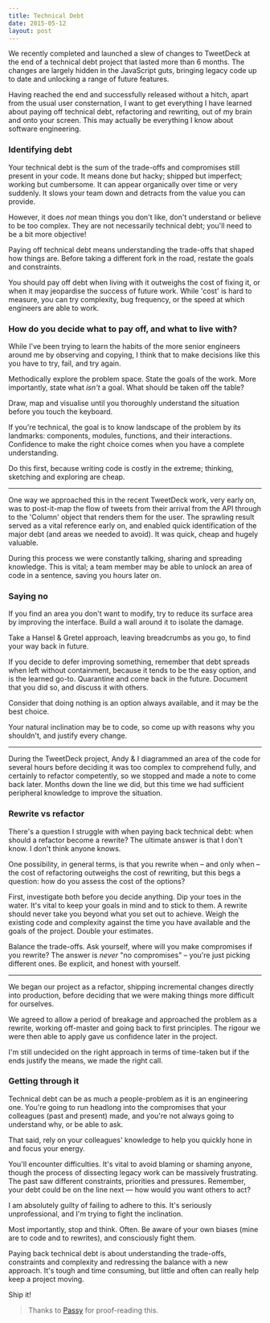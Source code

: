 ```yaml
---
title: Technical Debt
date: 2015-05-12
layout: post
---
```


We recently completed and launched a slew of changes to TweetDeck at the end of a technical debt project that lasted more than 6 months. The changes are largely hidden in the JavaScript guts, bringing legacy code up to date and unlocking a range of future features.

Having reached the end and successfully released without a hitch, apart from the usual user consternation, I want to get everything I have learned about paying off technical debt, refactoring and rewriting, out of my brain and onto your screen. This may actually be everything I know about software engineering.

### Identifying debt

Your technical debt is the sum of the trade-offs and compromises still present in your code. It means done but hacky; shipped but imperfect; working but cumbersome. It can appear organically over time or very suddenly. It slows your team down and detracts from the value you can provide.

However, it does *not* mean things you don't like, don't understand or believe to be too complex. They are not necessarily technical debt; you'll need to be a bit more objective!

Paying off technical debt means understanding the trade-offs that shaped how things are. Before taking a different fork in the road, restate the goals and constraints.

You should pay off debt when living with it outweighs the cost of fixing it, or when it may jeopardise the success of future work. While 'cost' is hard to measure, you can try complexity, bug frequency, or the speed at which engineers are able to work.

### How do you decide what to pay off, and what to live with?

While I've been trying to learn the habits of the more senior engineers around me by observing and copying, I think that to make decisions like this you have to try, fail, and try again.

Methodically explore the problem space. State the goals of the work. More importantly, state what *isn't* a goal. What should be taken off the table?

Draw, map and visualise until you thoroughly understand the situation before you touch the keyboard.

If you're technical, the goal is to know landscape of the problem by its landmarks: components, modules, functions, and their interactions. Confidence to make the right choice comes when you have a complete understanding.

Do this first, because writing code is costly in the extreme; thinking, sketching and exploring are cheap.

---

One way we approached this in the recent TweetDeck work, very early on, was to post-it-map the flow of tweets from their arrival from the API through to the 'Column' object that renders them for the user. The sprawling result served as a vital reference early on, and enabled quick identification of the major debt (and areas we needed to avoid). It was quick, cheap and hugely valuable.

During this process we were constantly talking, sharing and spreading knowledge. This is vital; a team member may be able to unlock an area of code in a sentence, saving you hours later on.

### Saying no

If you find an area you don't want to modify, try to reduce its surface area by improving the interface. Build a wall around it to isolate the damage.

Take a Hansel & Gretel approach, leaving breadcrumbs as you go, to find your way back in future.

If you decide to defer improving something, remember that debt spreads when left without containment, because it tends to be the easy option, and is the learned go-to. Quarantine and come back in the future. Document that you did so, and discuss it with others.

Consider that doing nothing is an option always available, and it may be the best choice.

Your natural inclination may be to code, so come up with reasons why you shouldn't, and justify every change.

---

During the TweetDeck project, Andy & I diagrammed an area of the code for several hours before deciding it was too complex to comprehend fully, and certainly to refactor competently, so we stopped and made a note to come back later. Months down the line we did, but this time we had sufficient peripheral knowledge to improve the situation.

### Rewrite vs refactor

There's a question I struggle with when paying back technical debt: when should a refactor become a rewrite? The ultimate answer is that I don't know. I don't think anyone knows.

One possibility, in general terms, is that you rewrite when – and only when – the cost of refactoring outweighs the cost of rewriting, but this begs a question: how do you assess the cost of the options?

First, investigate both before you decide anything. Dip your toes in the water. It's vital to keep your goals in mind and to stick to them. A rewrite should never take you beyond what you set out to achieve. Weigh the existing code and complexity against the time you have available and the goals of the project. Double your estimates.

Balance the trade-offs. Ask yourself, where will you make compromises if you rewrite? The answer is *never* "no compromises" – you're just picking different ones. Be explicit, and honest with yourself.

---

We began our project as a refactor, shipping incremental changes directly into production, before deciding that we were making things more difficult for ourselves.

We agreed to allow a period of breakage and approached the problem as a rewrite, working off-master and going back to first principles. The rigour we were then able to apply gave us confidence later in the project.

I'm still undecided on the right approach in terms of time-taken but if the ends justify the means, we made the right call.

### Getting through it

Technical debt can be as much a people-problem as it is an engineering one. You're going to run headlong into the compromises that your colleagues (past and present) made, and you're not always going to understand why, or be able to ask.

That said, rely on your colleagues' knowledge to help you quickly hone in and focus your energy.

You'll encounter difficulties. It's vital to avoid blaming or shaming anyone, though the process of dissecting legacy work can be massively frustrating. The past saw different constraints, priorities and pressures. Remember, your debt could be on the line next — how would you want others to act?

I am absolutely guilty of failing to adhere to this. It's seriously unprofessional, and I'm trying to fight the inclination.

Most importantly, stop and think. Often. Be aware of your own biases (mine are to code and to rewrites), and consciously fight them.

Paying back technical debt is about understanding the trade-offs, constraints and complexity and redressing the balance with a new approach. It's tough and time consuming, but little and often can really help keep a project moving.

Ship it!

> Thanks to [Passy](https://twitter.com/passy) for proof-reading this.

